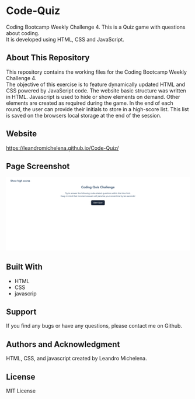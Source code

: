 # Code-Quiz
Coding Bootcamp Weekly Challenge 4. This is a Quiz game with questions about coding. <br>
It is developed using HTML, CSS and JavaScript. 

## About This Repository
This repository contains the working files for the Coding Bootcamp Weekly Challenge 4. <br>
The objective of this exercise is to feature dynamically updated HTML and CSS powered by JavaScript code. The website basic structure was written in HTML. Javascript is used to hide or show elements on demand. Other elements are created as required during the game. In the end of each round, the user can provide their initials to store in a high-score list. This list is saved on the browsers local storage at the end of the session.

## Website
https://leandromichelena.github.io/Code-Quiz/

## Page Screenshot
![](./assets/images/PageScreenshot.png)

## Built With
* HTML
* CSS
* javascrip

## Support
If you find any bugs or have any questions, please contact me on Github.

## Authors and Acknowledgment
HTML, CSS, and javascript created by Leandro Michelena.

## License
MIT License
